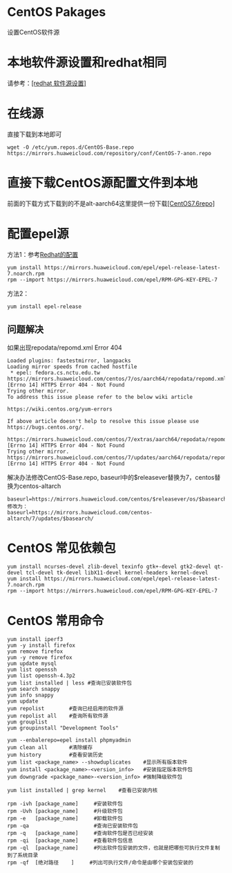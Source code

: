 CentOS Pakages
===================
设置CentOS软件源

# 本地软件源设置和redhat相同
请参考：[[redhat 软件源设置]](redhat_package.md)

# 在线源

直接下载到本地即可
```
wget -O /etc/yum.repos.d/CentOS-Base.repo https://mirrors.huaweicloud.com/repository/conf/CentOS-7-anon.repo
```
# 直接下载CentOS源配置文件到本地

前面的下载方式下载到的不是alt-aarch64这里提供一份下载[[CentOS7.6repo]](resources/CentOS7.6repo/CentOS-Base.repo)

# 配置epel源
方法1：参考[Redhat的配置](redhat_package.md)
```
yum install https://mirrors.huaweicloud.com/epel/epel-release-latest-7.noarch.rpm
rpm --import https://mirrors.huaweicloud.com/epel/RPM-GPG-KEY-EPEL-7
```
方法2：
```
yum install epel-release
```

## 问题解决
如果出现repodata/repomd.xml Error 404
```
Loaded plugins: fastestmirror, langpacks
Loading mirror speeds from cached hostfile
 * epel: fedora.cs.nctu.edu.tw
https://mirrors.huaweicloud.com/centos/7/os/aarch64/repodata/repomd.xml: [Errno 14] HTTPS Error 404 - Not Found
Trying other mirror.
To address this issue please refer to the below wiki article

https://wiki.centos.org/yum-errors

If above article doesn't help to resolve this issue please use https://bugs.centos.org/.

https://mirrors.huaweicloud.com/centos/7/extras/aarch64/repodata/repomd.xml: [Errno 14] HTTPS Error 404 - Not Found
Trying other mirror.
https://mirrors.huaweicloud.com/centos/7/updates/aarch64/repodata/repomd.xml: [Errno 14] HTTPS Error 404 - Not Found
```
解决办法修改CentOS-Base.repo, baseurl中的$releasever替换为7，centos替换为centos-altarch
```
baseurl=https://mirrors.huaweicloud.com/centos/$releasever/os/$basearch/
修改为：
baseurl=https://mirrors.huaweicloud.com/centos-altarch/7/updates/$basearch/
```

# CentOS 常见依赖包
```
yum install ncurses-devel zlib-devel texinfo gtk+-devel gtk2-devel qt-devel tcl-devel tk-devel libX11-devel kernel-headers kernel-devel
yum install https://mirrors.huaweicloud.com/epel/epel-release-latest-7.noarch.rpm
rpm --import https://mirrors.huaweicloud.com/epel/RPM-GPG-KEY-EPEL-7
```

# CentOS 常用命令
```shell
yum install iperf3
yum -y install firefox
yum remove firefox
yum -y remove firefox
yum update mysql
yum list openssh
yum list openssh-4.3p2
yum list installed | less #查询已安装软件包
yum search snappy
yum info snappy
yum update
yum repolist        #查询已经启用的软件源
yum repolist all    #查询所有软件源
yum grouplist
yum groupinstall "Development Tools"

yum --enbalerepo=epel install phpmyadmin
yum clean all       #清除缓存
yum history         #查看安装历史
yum list <package_name> --showduplicates    #显示所有版本软件
yum install <package_name>-<version_info>   #安装指定版本软件包
yum downgrade <package_name>-<version_info> #强制降级软件包

yum list installed | grep kernel	#查看已安装内核

rpm -ivh [package_name]     #安装软件包
rpm -Uvh [package_name]     #升级软件包
rpm -e   [package_name]     #卸载软件包
rpm -qa                     #查询已安装软件包
rpm -q   [package_name]     #查询软件包是否已经安装
rpm -qi  [package_name]     #查看软件包信息
rpm -ql  [package_name]     #列出软件包安装的文件，也就是把哪些可执行文件复制到了系统目录
rpm -qf  [绝对路径    ]     #列出可执行文件/命令是由哪个安装包安装的

```
